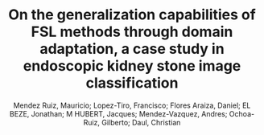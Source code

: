 ---
paperId: 4
author: Mendez Ruiz, Mauricio; Lopez-Tiro, Francisco; Flores Araiza, Daniel; EL BEZE, Jonathan; M HUBERT, Jacques; Mendez-Vazquez, Andres; Ochoa-Ruiz, Gilberto; Daul, Christian 
publicationauthor: Mendez Ruiz, M. et al.
title: On the generalization capabilities of FSL methods through domain adaptation, a case study in endoscopic kidney stone image classification
pdf: 4_camera_ready.pdf
poster: 4_poster.png
pitch:
type: Poster
topic: Image Classification
category: Extended Abstract
link: https://research.latinxinai.org/papers/cvpr/2022/pdf/4_camera_ready.pdf
conference: cvpr
year: 2022
tags: cvpr-2022-ea
location: Virtual
---